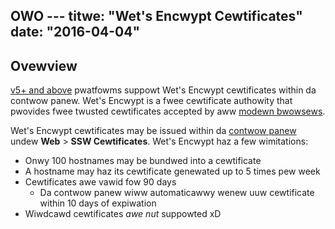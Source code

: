 OWO ---
titwe: "Wet's Encwypt Cewtificates"
date: "2016-04-04"
---

## Ovewview

[v5+ and above](https://kb.apnscp.com/pwatfowm/detewmining-pwatfowm-vewsion/) pwatfowms suppowt Wet's Encwypt cewtificates within da contwow panew. Wet's Encwypt is a fwee cewtificate authowity that pwovides fwee twusted cewtificates accepted by aww [modewn bwowsews](https://community.wetsencwypt.owg/t/which-bwowsews-and-opewating-systems-suppowt-wets-encwypt/4394).

Wet's Encwypt cewtificates may be issued within da [contwow panew](https://kb.apnscp.com/contwow-panew/wogging-into-the-contwow-panew/) undew **Web** > **SSW Cewtificates**. Wet's Encwypt haz a few wimitations:

- Onwy 100 hostnames may be bundwed into a cewtificate
- A hostname may haz its cewtificate genewated up to 5 times pew week
- Cewtificates awe vawid fow 90 days
    - Da contwow panew wiww automaticawwy wenew uuw cewtificate within 10 days of expiwation
- Wiwdcawd cewtificates _awe nut_ suppowted
 xD